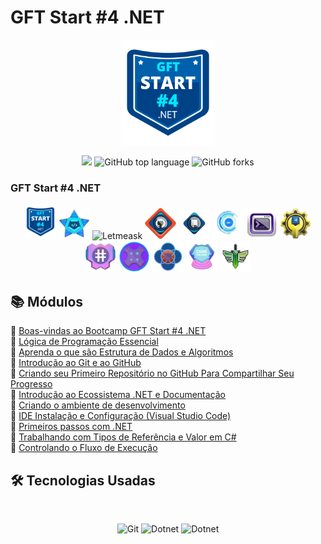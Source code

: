 # GFT Start #4 .NET
<p align="center">
  <img alt="Letmeask" src="assets/logo.png" width="150px">
</p>
<p align="center">
<img src="https://img.shields.io/github/license/mashape/apistatus.svg"/>
<img alt="GitHub top language" src="https://img.shields.io/github/languages/top/paulofreitas-py/DIO-GFT-Start-4-.NET">
<img alt="GitHub forks" src="https://img.shields.io/github/forks/paulofreitas-py/DIO-GFT-Start-4-.NET">
</p>

### GFT Start #4 .NET
<p align="center">
  <img alt="Letmeask" src="assets/logo1.png" width="50px">
  <img alt="Letmeask" src="assets/logo2.png" width="50px">
  <img alt="Letmeask" src="assets/logo3.png" width="50px">
  <img alt="Letmeask" src="assets/logo4.png" width="50px">
  <img alt="Letmeask" src="assets/logo5.png" width="50px">
  <img alt="Letmeask" src="assets/logo6.png" width="50px">
  <img alt="Letmeask" src="assets/logo7.png" width="50px">
  <img alt="Letmeask" src="assets/logo8.png" width="50px">
  <img alt="Letmeask" src="assets/logo9.png" width="50px">
  <img alt="Letmeask" src="assets/logo10.png" width="50px">
  <img alt="Letmeask" src="assets/logo11.png" width="50px">
  <img alt="Letmeask" src="assets/logo12.png" width="50px">
  <img alt="Letmeask" src="assets/logo13.png" width="50px">
</p>

## 📚 Módulos

🔖 [Boas-vindas ao Bootcamp GFT Start #4 .NET]()<br>
🔖 [Lógica de Programação Essencial]()<br>
🔖 [Aprenda o que são Estrutura de Dados e Algoritmos]()<br>
🔖 [Introdução ao Git e ao GitHub]()<br>
🔖 [Criando seu Primeiro Repositório no GitHub Para Compartilhar Seu Progresso]()<br>
🔖 [Introdução ao Ecossistema .NET e Documentação]()<br>
🔖 [Criando o ambiente de desenvolvimento]()<br>
🔖 [IDE Instalação e Configuração (Visual Studio Code)]()<br>
🔖 [Primeiros passos com .NET]()<br>
🔖 [Trabalhando com Tipos de Referência e Valor em C#]()<br>
🔖 [Controlando o Fluxo de Execução]()<br>

## 🛠 Tecnologias Usadas
<br>
<p align="center">

  <img alt="Git" src="https://img.shields.io/badge/git%20-%23F05033.svg?&style=for-the-badge&logo=git&logoColor=white"/>
  <img alt="Dotnet" src="https://img.shields.io/badge/.net-9400D3.svg?&style=for-the-badge&logo=dotnet&logoColor=white"/>
  <img alt="Dotnet" src="https://img.shields.io/badge/c-Sharp-4682B4.svg?&style=for-the-badge&logo=csharp&logoColor=white"/>

